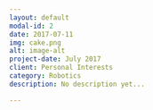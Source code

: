 ```yaml
---
layout: default
modal-id: 2
date: 2017-07-11
img: cake.png
alt: image-alt
project-date: July 2017
client: Personal Interests
category: Robotics
description: No description yet...

---
```

